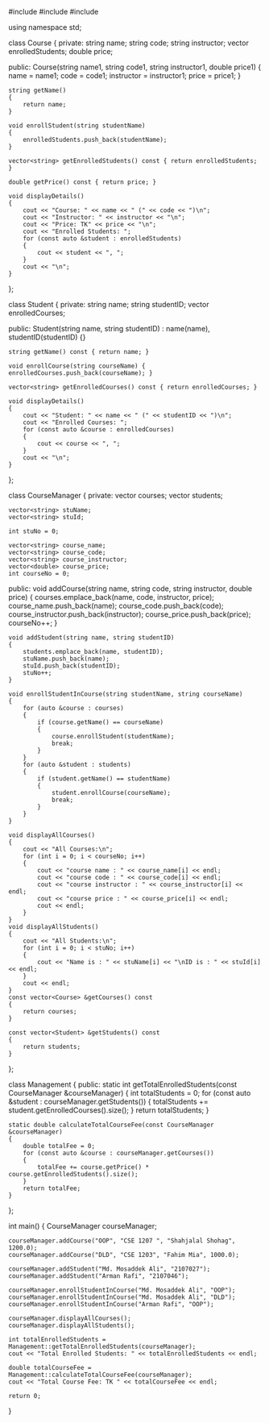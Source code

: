 #include <iostream>
#include <string>
#include <vector>

using namespace std;

class Course
{
private:
    string name;
    string code;
    string instructor;
    vector<string> enrolledStudents;
    double price;

public:
    Course(string name1, string code1, string instructor1, double price1)
    {
        name = name1;
        code = code1;
        instructor = instructor1;
        price = price1;
    }

    string getName()
    {
        return name;
    }

    void enrollStudent(string studentName)
    {
        enrolledStudents.push_back(studentName);
    }

    vector<string> getEnrolledStudents() const { return enrolledStudents; }

    double getPrice() const { return price; }

    void displayDetails()
    {
        cout << "Course: " << name << " (" << code << ")\n";
        cout << "Instructor: " << instructor << "\n";
        cout << "Price: TK" << price << "\n";
        cout << "Enrolled Students: ";
        for (const auto &student : enrolledStudents)
        {
            cout << student << ", ";
        }
        cout << "\n";
    }
};

class Student
{
private:
    string name;
    string studentID;
    vector<string> enrolledCourses;

public:
    Student(string name, string studentID) : name(name), studentID(studentID) {}

    string getName() const { return name; }

    void enrollCourse(string courseName) { enrolledCourses.push_back(courseName); }

    vector<string> getEnrolledCourses() const { return enrolledCourses; }

    void displayDetails()
    {
        cout << "Student: " << name << " (" << studentID << ")\n";
        cout << "Enrolled Courses: ";
        for (const auto &course : enrolledCourses)
        {
            cout << course << ", ";
        }
        cout << "\n";
    }
};

class CourseManager
{
private:
    vector<Course> courses;
    vector<Student> students;

    vector<string> stuName;
    vector<string> stuId;

    int stuNo = 0;

    vector<string> course_name;
    vector<string> course_code;
    vector<string> course_instructor;
    vector<double> course_price;
    int courseNo = 0;

public:
    void addCourse(string name, string code, string instructor, double price)
    {
        courses.emplace_back(name, code, instructor, price);
        course_name.push_back(name);
        course_code.push_back(code);
        course_instructor.push_back(instructor);
        course_price.push_back(price);
        courseNo++;
    }

    void addStudent(string name, string studentID)
    {
        students.emplace_back(name, studentID);
        stuName.push_back(name);
        stuId.push_back(studentID);
        stuNo++;
    }

    void enrollStudentInCourse(string studentName, string courseName)
    {
        for (auto &course : courses)
        {
            if (course.getName() == courseName)
            {
                course.enrollStudent(studentName);
                break;
            }
        }
        for (auto &student : students)
        {
            if (student.getName() == studentName)
            {
                student.enrollCourse(courseName);
                break;
            }
        }
    }

    void displayAllCourses()
    {
        cout << "All Courses:\n";
        for (int i = 0; i < courseNo; i++)
        {
            cout << "course name : " << course_name[i] << endl;
            cout << "course code : " << course_code[i] << endl;
            cout << "course instructor : " << course_instructor[i] << endl;
            cout << "course price : " << course_price[i] << endl;
            cout << endl;
        }
    }
    void displayAllStudents()
    {
        cout << "All Students:\n";
        for (int i = 0; i < stuNo; i++)
        {
            cout << "Name is : " << stuName[i] << "\nID is : " << stuId[i] << endl;
        }
        cout << endl;
    }
    const vector<Course> &getCourses() const
    {
        return courses;
    }

    const vector<Student> &getStudents() const
    {
        return students;
    }
};

class Management
{
public:
    static int getTotalEnrolledStudents(const CourseManager &courseManager)
    {
        int totalStudents = 0;
        for (const auto &student : courseManager.getStudents())
        {
            totalStudents += student.getEnrolledCourses().size();
        }
        return totalStudents;
    }

    static double calculateTotalCourseFee(const CourseManager &courseManager)
    {
        double totalFee = 0;
        for (const auto &course : courseManager.getCourses())
        {
            totalFee += course.getPrice() * course.getEnrolledStudents().size();
        }
        return totalFee;
    }
};

int main()
{
    CourseManager courseManager;

    courseManager.addCourse("OOP", "CSE 1207 ", "Shahjalal Shohag", 1200.0);
    courseManager.addCourse("DLD", "CSE 1203", "Fahim Mia", 1000.0);

    courseManager.addStudent("Md. Mosaddek Ali", "2107027");
    courseManager.addStudent("Arman Rafi", "2107046");

    courseManager.enrollStudentInCourse("Md. Mosaddek Ali", "OOP");
    courseManager.enrollStudentInCourse("Md. Mosaddek Ali", "DLD");
    courseManager.enrollStudentInCourse("Arman Rafi", "OOP");

    courseManager.displayAllCourses();
    courseManager.displayAllStudents();

    int totalEnrolledStudents = Management::getTotalEnrolledStudents(courseManager);
    cout << "Total Enrolled Students: " << totalEnrolledStudents << endl;

    double totalCourseFee = Management::calculateTotalCourseFee(courseManager);
    cout << "Total Course Fee: TK " << totalCourseFee << endl;

    return 0;

}
